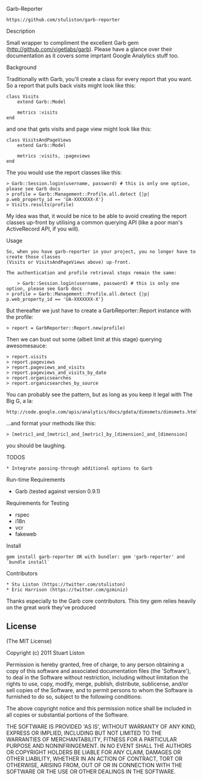 Garb-Reporter

	https://github.com/stuliston/garb-reporter

Description

  Small wrapper to compliment the excellent Garb gem (http://github.com/vigetlabs/garb). Please have a glance over their documentation as it covers some imprtant Google Analytics stuff too.

Background

  Traditionally with Garb, you'll create a class for every report that you want. So a report that pulls back
  visits might look like this:

	class Visits
		extend Garb::Model

		metrics :visits
	end

  and one that gets visits and page view might look like this:

	class VisitsAndPageViews
		extend Garb::Model

		metrics :visits, :pageviews
	end

  The you would use the report classes like this:

  	> Garb::Session.login(username, password) # this is only one option, please see Garb docs
  	> profile = Garb::Management::Profile.all.detect {|p| p.web_property_id == 'UA-XXXXXXX-X'}
  	> Visits.results(profile)

  My idea was that, it would be nice to be able to avoid creating the report classes up-front by
  utilising a common querying API (like a poor man's ActiveRecord API, if you will).

Usage

	So, when you have garb-reporter in your project, you no longer have to create those classes 
	(Visits or VisitsAndPageViews above) up-front.

	The authentication and profile retrieval steps remain the same:

		> Garb::Session.login(username, password) # this is only one option, please see Garb docs
  	> profile = Garb::Management::Profile.all.detect {|p| p.web_property_id == 'UA-XXXXXXX-X'}

  But thereafter we just have to create a GarbReporter::Report instance with the profile:

  	> report = GarbReporter::Report.new(profile)

  Then we can bust out some (albeit limit at this stage) querying awesomesauce:

  	> report.visits
  	> report.pageviews
  	> report.pageviews_and_visits
  	> report.pageviews_and_visits_by_date
  	> report.organicsearches
  	> report.organicsearches_by_source

  You can probably see the pattern, but as long as you keep it legal with The Big G, a la:

  	http://code.google.com/apis/analytics/docs/gdata/dimsmets/dimsmets.html
  
  ...and format your methods like this:

  	> [metric]_and_[metric]_and_[metric]_by_[dimension]_and_[dimension]

  you should be laughing.

 
TODOS

	* Integrate passing-through additional options to Garb

Run-time Requirements

  * Garb (tested against version 0.9.1)

Requirements for Testing

  * rspec
  * i18n
  * vcr
  * fakeweb

Install

    gem install garb-reporter OR with bundler: gem 'garb-reporter' and `bundle install`

Contributors

	* Stu Liston (https://twitter.com/stuliston)
	* Eric Harrison (https://twitter.com/gzminiz)

Thanks especially to the Garb core contributors. This tiny gem relies heavily on the great work they've produced

License
-------

  (The MIT License)

  Copyright (c) 2011 Stuart Liston

  Permission is hereby granted, free of charge, to any person obtaining
  a copy of this software and associated documentation files (the
  'Software'), to deal in the Software without restriction, including
  without limitation the rights to use, copy, modify, merge, publish,
  distribute, sublicense, and/or sell copies of the Software, and to
  permit persons to whom the Software is furnished to do so, subject to
  the following conditions:

  The above copyright notice and this permission notice shall be
  included in all copies or substantial portions of the Software.

  THE SOFTWARE IS PROVIDED 'AS IS', WITHOUT WARRANTY OF ANY KIND,
  EXPRESS OR IMPLIED, INCLUDING BUT NOT LIMITED TO THE WARRANTIES OF
  MERCHANTABILITY, FITNESS FOR A PARTICULAR PURPOSE AND NONINFRINGEMENT.
  IN NO EVENT SHALL THE AUTHORS OR COPYRIGHT HOLDERS BE LIABLE FOR ANY
  CLAIM, DAMAGES OR OTHER LIABILITY, WHETHER IN AN ACTION OF CONTRACT,
  TORT OR OTHERWISE, ARISING FROM, OUT OF OR IN CONNECTION WITH THE
  SOFTWARE OR THE USE OR OTHER DEALINGS IN THE SOFTWARE.
